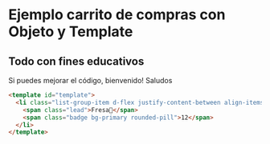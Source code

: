 # Ejemplo carrito de compras con Objeto y Template

## Todo con fines educativos

Si puedes mejorar el código, bienvenido! Saludos

```html
<template id="template">
  <li class="list-group-item d-flex justify-content-between align-items-center">
    <span class="lead">Fresa🍓</span>
    <span class="badge bg-primary rounded-pill">12</span>
  </li>
</template>
```
